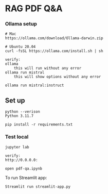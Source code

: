# RAG PDF Q&A 

### Ollama setup
```
# Mac
https://ollama.com/download/Ollama-darwin.zip

# Ubuntu 20.04
curl -fsSL https://ollama.com/install.sh | sh

verify:
ollama
    this will run without any error
ollama run mistral
    this will show options without any error

ollama run mistral:instruct 
```

## Set up
```
python --verison
Python 3.11.7

pip install -r requirements.txt
```

### Test local
```
jupyter lab

verify:
http://0.0.0.0:
```

```
open pdf-qa.ipynb
```

To run Streamlit app:

```
Streamlit run streamlit-app.py
```